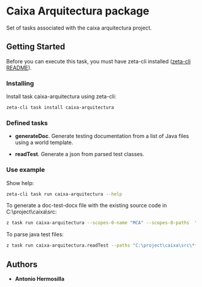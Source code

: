 # Caixa Arquitectura package

Set of tasks associated with the caixa arquitectura project.

## Getting Started

Before you can execute this task, you must have zeta-cli installed ([zeta-cli README](https://github.com/zeta-cli/cli/blob/master/README.md)).


### Installing

Install task caixa-arquitectura using zeta-cli:

```bash
zeta-cli task install caixa-arquitectura
```

### Defined tasks

* __generateDoc__. Generate testing documentation from a list of Java files using a world template.

* __readTest__. Generate a json from parsed test classes.


### Use example

Show help:
```bash
zeta-cli task run caixa-arquitectura --help
```

To generate a doc-test-docx file with the existing source code in C:\project\caixa\src\: 

```bash
z task run caixa-arquitectura --scopes-0-name "MCA" --scopes-0-paths  "C:\project\caixa\src\**\*" --template "C:\project\caixa\template\uat_template.docx" --output "C:\project\caixa\template\output\doc-test.docx" --outputImage "C:\project\caixa\template\output\images"
```

To parse java test files:

```bash
z task run caixa-arquitectura.readTest --paths "C:\project\caixa\src\**\*" --output "C:\parsed_output.json" --verbose true
```

## Authors

* **Antonio Hermosilla**
  